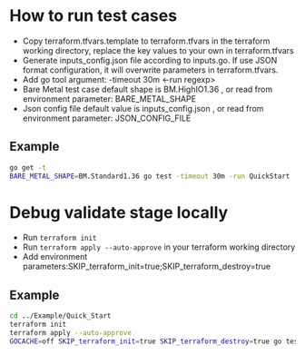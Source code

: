 # How to run test cases
- Copy terraform.tfvars.template to terraform.tfvars in the terraform working directory, replace the key values to your own in terraform.tfvars
- Generate inputs_config.json file according to inputs.go. If use JSON format configuration, it will overwrite parameters in terraform.tfvars.
- Add go tool argument: -timeout 30m  <-run regexp>
- Bare Metal test case default shape is BM.HighIO1.36 , or read from environment parameter: BARE_METAL_SHAPE
- Json config file default value is inputs_config.json , or read from environment parameter: JSON_CONFIG_FILE
## Example
```bash
go get -t
BARE_METAL_SHAPE=BM.Standard1.36 go test -timeout 30m -run QuickStart
```
# Debug validate stage locally
- Run ```terraform init```
- Run ```terraform apply --auto-approve``` in your terraform working directory
- Add environment parameters:SKIP_terraform_init=true;SKIP_terraform_destroy=true
## Example
```bash
cd ../Example/Quick_Start
terraform init
terraform apply --auto-approve
GOCACHE=off SKIP_terraform_init=true SKIP_terraform_destroy=true go test -timeout 30m -run QuickStart
```